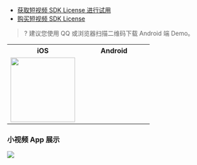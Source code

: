 <style> .markdown-text-box table th,.markdown-text-box table td{text-align: center;} </style>

- [获取短视频 SDK License 进行试用](https://console.cloud.tencent.com/vod/license?from=document-test-use-ugsv )
- [购买短视频 SDK License](https://buy.cloud.tencent.com/vod?t=ugsv&from=document-test-buy-ugsv )


>? 建议您使用 QQ 或浏览器扫描二维码下载 Android 端 Demo。

<table style="text-align:center;vertical-align:middle;">
<tr>
<th>iOS</th><th>Android</th>
</tr>
<tr>
<td><img style="width:150px" src="https://liteav.sdk.qcloud.com/doc/res/ugc/picture/xiaoshipin_app_qr_code_ios.png" data-nonescope="true">
</td>
<td>
<a onclick="window.open('https://dldir1.qq.com/hudongzhibo/liteav/XiaoShiPin.apk')">
<div style="width:150px;height: 150px;background-image:url(https://main.qcloudimg.com/raw/f5fc1d74906f0f785240d2bfb80a3ba5.png);background-size: cover;margin:auto;">
</div></a></td>
</table>


### 小视频 App 展示
<img src="https://main.qcloudimg.com/raw/02c1c4fcbcfb6870d5c2804fb18cfec4.jpg"/>



